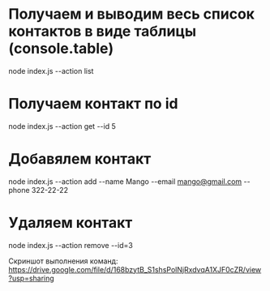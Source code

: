# Получаем и выводим весь список контактов в виде таблицы (console.table)
node index.js --action list

# Получаем контакт по id
node index.js --action get --id 5

# Добавялем контакт
node index.js --action add --name Mango --email mango@gmail.com --phone 322-22-22

# Удаляем контакт
node index.js --action remove --id=3

Скриншот выполнения команд:
https://drive.google.com/file/d/168bzytB_S1shsPolNjRxdvqA1XJF0cZR/view?usp=sharing